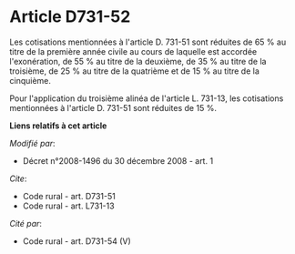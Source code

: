 # Article D731-52

Les cotisations mentionnées à l'article D. 731-51 sont réduites de 65 % au titre de la première année civile au cours de
laquelle est accordée l'exonération, de 55 % au titre de la deuxième, de 35 % au titre de la troisième, de 25 % au titre de
la quatrième et de 15 % au titre de la cinquième. 

Pour l'application du troisième alinéa de l'article L. 731-13, les cotisations mentionnées à l'article D. 731-51 sont
réduites de 15 %.

**Liens relatifs à cet article**

_Modifié par_:

  - Décret n°2008-1496 du 30 décembre 2008 - art. 1

_Cite_:

  - Code rural - art. D731-51
  - Code rural - art. L731-13

_Cité par_:

  - Code rural - art. D731-54 (V)

